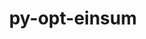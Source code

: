 ---
title: "py-opt-einsum"
layout: cache
categories: [package, develop]
meta: {"versions": ["3.3.0"], "compilers": ["apple-clang@=15.0.0", "gcc@=11.4.0", "gcc@=9.4.0"], "oss": ["ubuntu20.04", "ubuntu22.04", "ventura"], "platforms": ["darwin", "linux"], "targets": ["aarch64", "neoverse_v1", "neoverse_v2", "ppc64le", "x86_64_v3"], "stacks": ["e4s", "e4s-neoverse-v2", "e4s-neoverse_v1", "e4s-power", "ml-darwin-aarch64-mps", "ml-linux-x86_64-cpu", "ml-linux-x86_64-cuda", "ml-linux-x86_64-rocm", "root"], "num_specs": 9, "num_specs_by_stack": {"ml-linux-x86_64-cpu": 4, "root": 9, "ml-linux-x86_64-rocm": 2, "ml-linux-x86_64-cuda": 4, "e4s-neoverse-v2": 1, "e4s": 1, "e4s-neoverse_v1": 1, "e4s-power": 1, "ml-darwin-aarch64-mps": 1}}
spec_details: [{"hash": "peftdks5dpxiektkcqjdattxzh2i64p6", "compiler": "gcc@=11.4.0", "versions": ["3.3.0"], "os": "ubuntu22.04", "platform": "linux", "target": "x86_64_v3", "variants": ["build_system=python_pip"], "stacks": ["ml-linux-x86_64-cpu", "root", "ml-linux-x86_64-rocm", "ml-linux-x86_64-cuda"], "size": "-", "tarball": "https://binaries.spack.io/develop/build_cache/linux-ubuntu22.04-x86_64_v3/gcc-11.4.0/py-opt-einsum-3.3.0/linux-ubuntu22.04-x86_64_v3-gcc-11.4.0-py-opt-einsum-3.3.0-peftdks5dpxiektkcqjdattxzh2i64p6.spack"}, {"hash": "7o4jmxae44r5lsgols2rf3nbym27tezj", "compiler": "gcc@=11.4.0", "versions": ["3.3.0"], "os": "ubuntu22.04", "platform": "linux", "target": "x86_64_v3", "variants": ["build_system=python_pip"], "stacks": ["ml-linux-x86_64-cpu", "root", "ml-linux-x86_64-cuda"], "size": "-", "tarball": "https://binaries.spack.io/develop/build_cache/linux-ubuntu22.04-x86_64_v3/gcc-11.4.0/py-opt-einsum-3.3.0/linux-ubuntu22.04-x86_64_v3-gcc-11.4.0-py-opt-einsum-3.3.0-7o4jmxae44r5lsgols2rf3nbym27tezj.spack"}, {"hash": "f45ymi3lzticr5hcccoiv7vfabw5nnf4", "compiler": "gcc@=11.4.0", "versions": ["3.3.0"], "os": "ubuntu22.04", "platform": "linux", "target": "x86_64_v3", "variants": ["build_system=python_pip"], "stacks": ["ml-linux-x86_64-cpu", "root", "ml-linux-x86_64-cuda"], "size": "-", "tarball": "https://binaries.spack.io/develop/build_cache/linux-ubuntu22.04-x86_64_v3/gcc-11.4.0/py-opt-einsum-3.3.0/linux-ubuntu22.04-x86_64_v3-gcc-11.4.0-py-opt-einsum-3.3.0-f45ymi3lzticr5hcccoiv7vfabw5nnf4.spack"}, {"hash": "bqvrh43afgcgztack6mbebtgntg4oiw6", "compiler": "gcc@=11.4.0", "versions": ["3.3.0"], "os": "ubuntu22.04", "platform": "linux", "target": "neoverse_v2", "variants": ["build_system=python_pip"], "stacks": ["root", "e4s-neoverse-v2"], "size": "-", "tarball": "https://binaries.spack.io/develop/build_cache/linux-ubuntu22.04-neoverse_v2/gcc-11.4.0/py-opt-einsum-3.3.0/linux-ubuntu22.04-neoverse_v2-gcc-11.4.0-py-opt-einsum-3.3.0-bqvrh43afgcgztack6mbebtgntg4oiw6.spack"}, {"hash": "55ciguvkvjkt2ewzcqjeh54i2ufyytrd", "compiler": "gcc@=11.4.0", "versions": ["3.3.0"], "os": "ubuntu22.04", "platform": "linux", "target": "x86_64_v3", "variants": ["build_system=python_pip"], "stacks": ["ml-linux-x86_64-cpu", "root", "ml-linux-x86_64-rocm", "ml-linux-x86_64-cuda"], "size": "-", "tarball": "https://binaries.spack.io/develop/build_cache/linux-ubuntu22.04-x86_64_v3/gcc-11.4.0/py-opt-einsum-3.3.0/linux-ubuntu22.04-x86_64_v3-gcc-11.4.0-py-opt-einsum-3.3.0-55ciguvkvjkt2ewzcqjeh54i2ufyytrd.spack"}, {"hash": "2af4wl4schn52qglrmt4fo22fa3sbwfz", "compiler": "gcc@=11.4.0", "versions": ["3.3.0"], "os": "ubuntu22.04", "platform": "linux", "target": "x86_64_v3", "variants": ["build_system=python_pip"], "stacks": ["e4s", "root"], "size": "-", "tarball": "https://binaries.spack.io/develop/build_cache/linux-ubuntu22.04-x86_64_v3/gcc-11.4.0/py-opt-einsum-3.3.0/linux-ubuntu22.04-x86_64_v3-gcc-11.4.0-py-opt-einsum-3.3.0-2af4wl4schn52qglrmt4fo22fa3sbwfz.spack"}, {"hash": "vmqoa2zmuqocpvs3klfug3pi3rd7oduk", "compiler": "gcc@=11.4.0", "versions": ["3.3.0"], "os": "ubuntu22.04", "platform": "linux", "target": "neoverse_v1", "variants": ["build_system=python_pip"], "stacks": ["root", "e4s-neoverse_v1"], "size": "-", "tarball": "https://binaries.spack.io/develop/build_cache/linux-ubuntu22.04-neoverse_v1/gcc-11.4.0/py-opt-einsum-3.3.0/linux-ubuntu22.04-neoverse_v1-gcc-11.4.0-py-opt-einsum-3.3.0-vmqoa2zmuqocpvs3klfug3pi3rd7oduk.spack"}, {"hash": "qwlxebqx2mrh5kpn7gbtsjhyqhmbtaca", "compiler": "gcc@=9.4.0", "versions": ["3.3.0"], "os": "ubuntu20.04", "platform": "linux", "target": "ppc64le", "variants": ["build_system=python_pip"], "stacks": ["root", "e4s-power"], "size": "-", "tarball": "https://binaries.spack.io/develop/build_cache/linux-ubuntu20.04-ppc64le/gcc-9.4.0/py-opt-einsum-3.3.0/linux-ubuntu20.04-ppc64le-gcc-9.4.0-py-opt-einsum-3.3.0-qwlxebqx2mrh5kpn7gbtsjhyqhmbtaca.spack"}, {"hash": "beocaprdfx52uvnmz2tv4rxbmhwn2x6y", "compiler": "apple-clang@=15.0.0", "versions": ["3.3.0"], "os": "ventura", "platform": "darwin", "target": "aarch64", "variants": ["build_system=python_pip"], "stacks": ["ml-darwin-aarch64-mps", "root"], "size": "-", "tarball": "https://binaries.spack.io/develop/build_cache/darwin-ventura-aarch64/apple-clang-15.0.0/py-opt-einsum-3.3.0/darwin-ventura-aarch64-apple-clang-15.0.0-py-opt-einsum-3.3.0-beocaprdfx52uvnmz2tv4rxbmhwn2x6y.spack"}]
---